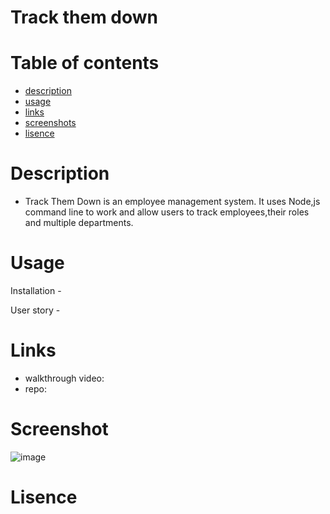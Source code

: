 # Track them down


# Table of contents
- [description](#description)
- [usage](#usage)
- [links](#links)
- [screenshots](#screenshots)
- [lisence](#lisence)

 # Description 
- Track Them Down is an employee management system. It uses Node,js command line to work and allow users to track employees,their roles and multiple departments.

# Usage
 
 Installation - 
 
 User story - 
 
#  Links
  - walkthrough video:
  - repo: 
  
#  Screenshot
![image](https://user-images.githubusercontent.com/82878278/137135610-962498fa-f739-42aa-afec-7d21fd9ea877.png)

 
#  Lisence 






